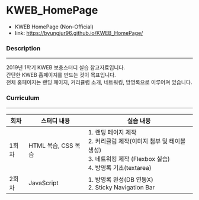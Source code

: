 # KWEB_HomePage
* KWEB HomePage (Non-Official)
* link: https://byungjur96.github.io/KWEB_HomePage/

### Description
---
2019년 1학기 KWEB 보충스터디 실습 참고자료입니다.<br>
간단한 KWEB 홈페이지를 만드는 것이 목표입니다.<br>
전체 홈페이지는 랜딩 페이지, 커리큘럼 소개, 네트워킹, 방명록으로 이루어져 있습니다.<br>

### Curriculum
---
|  <center>회차</center> |  <center>스터디 내용</center> |  <center>실습 내용</center> |
|--------|--------|--------|
| 1회차 | HTML 복습, CSS 복습 | 1. 랜딩 페이지 제작<br>2. 커리큘럼 제작(이미지 첨부 및 테이블 생성)<br>3. 네트워킹 제작 (Flexbox 실습)<br>4. 방명록 기초(textarea)  |
| 2회차 | JavaScript | 1. 방명록 완성(DB 연동X)<br>2. Sticky Navigation Bar |
